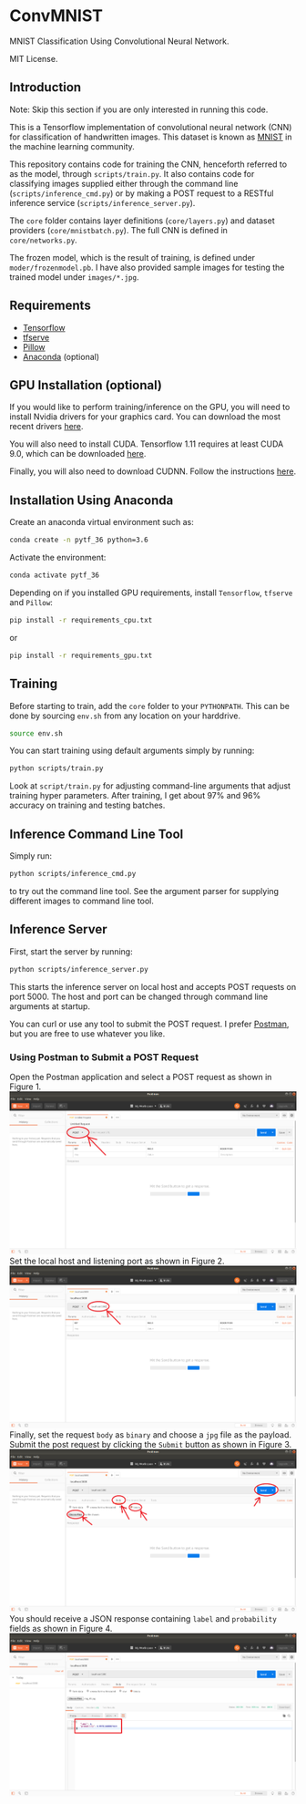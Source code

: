 # ConvMNIST
MNIST Classification Using Convolutional Neural Network.

MIT License.

## Introduction
Note: Skip this section if you are only interested in running this code.

This is a Tensorflow implementation of convolutional neural network (CNN) for classification of handwritten images. This dataset is known as [MNIST](http://yann.lecun.com/exdb/mnist/) in the machine learning community.

This repository contains code for training the CNN, henceforth referred to as the model, through `scripts/train.py`. It also contains code for classifying images supplied either through the command line (`scripts/inference_cmd.py`) or by making a POST request to a RESTful inference service (`scripts/inference_server.py`).

The `core` folder contains layer definitions (`core/layers.py`) and dataset providers (`core/mnistbatch.py`). The full CNN is defined in `core/networks.py`.

The frozen model, which is the result of training, is defined under `moder/frozenmodel.pb`. I have also provided sample images for testing the trained model under `images/*.jpg`.

## Requirements
* [Tensorflow](https://www.tensorflow.org/install/)
* [tfserve](https://github.com/iitzco/tfserve)
* [Pillow](https://pillow.readthedocs.io/en/5.3.x/)
* [Anaconda](https://www.anaconda.com/download/#linux) (optional)

## GPU Installation (optional)
If you would like to perform training/inference on the GPU, you will need to install Nvidia drivers for your graphics card. You can download the most recent drivers [here](https://www.nvidia.com/download/index.aspx).

You will also need to install CUDA. Tensorflow 1.11 requires at least CUDA 9.0, which can be downloaded [here](https://developer.nvidia.com/cuda-toolkit-archive).

Finally, you will also need to download CUDNN. Follow the instructions [here](https://developer.nvidia.com/cudnn).

## Installation Using Anaconda
Create an anaconda virtual environment such as:
```bash
conda create -n pytf_36 python=3.6
```
Activate the environment:
```bash
conda activate pytf_36
```
Depending on if you installed GPU requirements, install `Tensorflow`, `tfserve` and `Pillow`:
```bash
pip install -r requirements_cpu.txt
```
or
```bash
pip install -r requirements_gpu.txt
```

## Training
Before starting to train, add the `core` folder to your `PYTHONPATH`. This can be done by sourcing `env.sh` from any location on your harddrive.
```bash
source env.sh
```
You can start training using default arguments simply by running:
```bash
python scripts/train.py
```
Look at `script/train.py` for adjusting command-line arguments that adjust training hyper parameters. After training, I get about 97% and 96% accuracy on training and testing batches.

## Inference Command Line Tool
Simply run:
```bash
python scripts/inference_cmd.py
```
to try out the command line tool. See the argument parser for supplying different images to command line tool.

## Inference Server
First, start the server by running:
```bash
python scripts/inference_server.py
```
This starts the inference server on local host and accepts POST requests on port 5000. The host and port can be changed through command line arguments at startup.

You can curl or use any tool to submit the POST request. I prefer [Postman](https://www.getpostman.com/), but you are free to use whatever you like.

### Using Postman to Submit a POST Request
Open the Postman application and select a POST request as shown in Figure 1. <br/>
![Post request](/assets/post.png "Figure 1: Select the Post request from the drop down menu.")<br/>
Set the local host and listening port as shown in Figure 2. <br/>
![Post request](/assets/localhost.png "Figure 2: Set the localhost and listening port.")<br/>
Finally, set the request `body` as `binary` and choose a `jpg` file as the payload. Submit the post request by clicking the `Submit` button as shown in Figure 3. <br/>
![Post request](/assets/body.png "Figure 3: Submit the request.")<br/>
You should receive a JSON response containing `label` and `probability` fields as shown in Figure 4. <br/>
![Post request](/assets/response.png "Figure 4: JSON response containing label and probability.")<br/>
